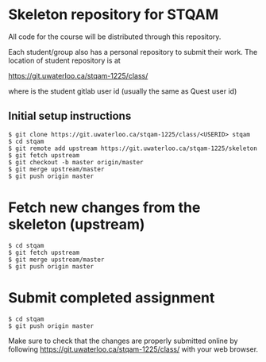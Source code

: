 # Skeleton repository for STQAM

All code for the course will be distributed through this repository. 

Each student/group also has a personal repository to submit their work. 
The location of student repository is at

  https://git.uwaterloo.ca/stqam-1225/class/<USERID>

where <USERID> is the student gitlab user id (usually the same as Quest user id)

## Initial setup instructions

```
$ git clone https://git.uwaterloo.ca/stqam-1225/class/<USERID> stqam
$ cd stqam
$ git remote add upstream https://git.uwaterloo.ca/stqam-1225/skeleton
$ git fetch upstream
$ git checkout -b master origin/master
$ git merge upstream/master
$ git push origin master
```

# Fetch new changes from the skeleton (upstream)

```
$ cd stqam
$ git fetch upstream
$ git merge upstream/master
$ git push origin master
```

# Submit completed assignment

```
$ cd stqam
$ git push origin master
```

Make sure to check that the changes are properly submitted online by following 
https://git.uwaterloo.ca/stqam-1225/class/<USERID> with your web browser.
